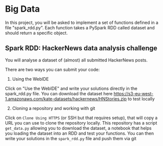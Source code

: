 # Big Data

In this project, you will be asked to implement a set of functions defined in a file "spark_rdd.py". Each function takes a PySpark RDD called dataset and should return a specific object.

## Spark RDD: HackerNews data analysis challenge

You will analyse a dataset of (almost) all submitted HackerNews posts. 

There are two ways you can submit your code:

1) Using the WebIDE

Click on "Use the WebIDE" and write your solutions directly in the spark_rdd.py file. You can download the dataset here https://s3-eu-west-1.amazonaws.com/kate-datasets/hackernews/HNStories.zip to test locally

2) Cloning a repository and working with git

Click on `Clone Using HTTPS` (or SSH but that requires setup), that will copy a URL you can use to clone the repository locally. This repository has a script `get_data.py` allowing you to download the dataset, a notebook that helps you loading the dataset into an RDD and test your functions. You can then write your solutions in the `spark_rdd.py` file and push them via git
